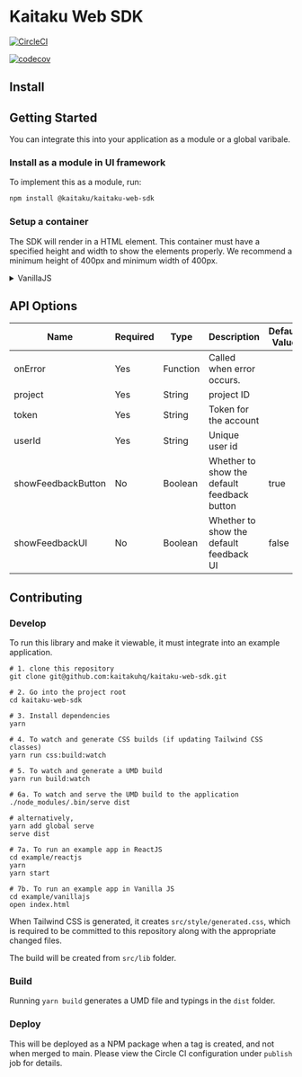 # Kaitaku Web SDK

[![CircleCI](https://circleci.com/gh/kaitakuhq/kaitaku-web-sdk/tree/main.svg?style=svg&circle-token=f9dcf93ba15bc1cb98e17345e39a9fbcce2c3f10)](https://circleci.com/gh/kaitakuhq/kaitaku-web-sdk/tree/main)

[![codecov](https://codecov.io/gh/kaitakuhq/kaitaku-web-sdk/branch/main/graph/badge.svg?token=90U0CUACM1)](https://codecov.io/gh/kaitakuhq/kaitaku-web-sdk)

## Install

## Getting Started

You can integrate this into your application as a module or a global varibale.

<!-- ## Examples -->

<!-- ### Use in ReactJS -->


### Install as a module in UI framework

To implement this as a module, run:

```sh
npm install @kaitaku/kaitaku-web-sdk 
```

### Setup a container

The SDK will render in a HTML element. This container must have a specified height and width to show the elements properly. We recommend a minimum height of 400px and minimum width of 400px.

<details>
 <summary>VanillaJS</summary>

```
<!doctype html>
<html>

<head>
    <script type="text/javascript" src="./../build/browser/main.js"></script>

    <title>Vanilla JS Example</title>
    <style>
        #feedback-container {
            position: absolute;
            top: 50px;
            left: 50px;
            height: 400px;
            width: 400px;
        }
    </style>
</head>

<body>
    <div id="feedback-container"></div>
    <button id="app-button" type="button">Show Feedback </button>
</body>

<script>
    const container = document.getElementById('feedback-container')
    const token = 'eyJhbGciOiJIUzI1NiIsInR5cCI6IkpXVCJ9.eyJ1c2VyX2lkIjoiWmdOS0NBalVIbERoak85bms1bW4iLCJjcmVhdGVkX2F0IjoiMjAyMi0wNC0xN1QxODo1MTo1Ni41OTI2OCswOTowMCJ9.lL2kmWdoAhCfZOe1r7yl-7k4n-5EVdcwj6QhuB-tEek'
    const projectId = 'mVhuSeRl9UXjJevV0sTy'
    const user1 = 'user1'

    document.getElementById('app-button').onclick = function () {
        //click me function!
        console.log("app-button clicked")

        new Kaitaku(container, {
            onError: (err) => {
                console.error(err)
            },
            projectId: projectId,
            token: token,
            userId: user1,
        })
    }
</script>

</html>
```

</details>
<!-- ### Load this SDK as a global variable on a browser -->


<!-- ## Multiple Frameworks -->

<!-- Run in React // TODO -->

<!-- Run in Angular // TODO -->

## API Options

| Name | Required | Type | Description | Default Value |
|--|--|--|--|--|
| onError | Yes | Function | Called when error occurs.  |  |
| project | Yes | String | project ID | |
| token | Yes | String | Token for the account |  |
| userId | Yes | String | Unique user id | |
| showFeedbackButton | No | Boolean | Whether to show the default feedback button | true |
| showFeedbackUI | No | Boolean | Whether to show the default feedback UI | false |

## Contributing


### Develop


To run this library and make it viewable, it must integrate into an example application.

```
# 1. clone this repository
git clone git@github.com:kaitakuhq/kaitaku-web-sdk.git

# 2. Go into the project root
cd kaitaku-web-sdk

# 3. Install dependencies
yarn

# 4. To watch and generate CSS builds (if updating Tailwind CSS classes)
yarn run css:build:watch

# 5. To watch and generate a UMD build
yarn run build:watch

# 6a. To watch and serve the UMD build to the application
./node_modules/.bin/serve dist

# alternatively,
yarn add global serve
serve dist

# 7a. To run an example app in ReactJS
cd example/reactjs
yarn
yarn start

# 7b. To run an example app in Vanilla JS
cd example/vanillajs
open index.html

```

When Tailwind CSS is generated, it creates `src/style/generated.css`, which is required to be committed to this repository along with the appropriate changed files.

The build will be created from `src/lib` folder.

### Build

Running `yarn build` generates a UMD file and typings in the `dist` folder.

### Deploy

This will be deployed as a NPM package when a tag is created, and not when merged to main. Please view the Circle CI configuration under `publish` job for details.
